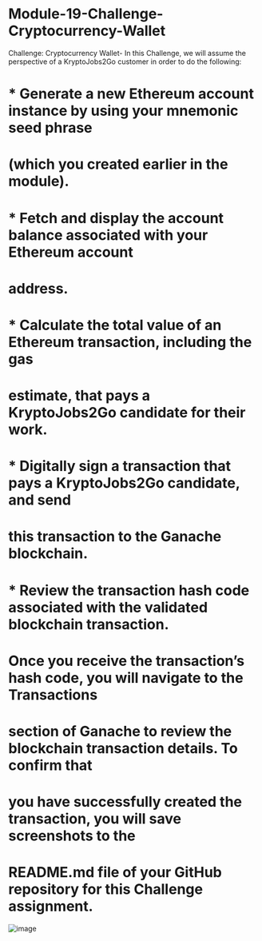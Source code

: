 # Module-19-Challenge-Cryptocurrency-Wallet
Challenge: Cryptocurrency Wallet- In this Challenge, we will assume the perspective of a KryptoJobs2Go customer in order to do the following:

# * Generate a new Ethereum account instance by using your mnemonic seed phrase
# (which you created earlier in the module).

# * Fetch and display the account balance associated with your Ethereum account
# address.

# * Calculate the total value of an Ethereum transaction, including the gas
# estimate, that pays a KryptoJobs2Go candidate for their work.

# * Digitally sign a transaction that pays a KryptoJobs2Go candidate, and send
# this transaction to the Ganache blockchain.

# * Review the transaction hash code associated with the validated blockchain transaction.

# Once you receive the transaction’s hash code, you will navigate to the Transactions
# section of Ganache to review the blockchain transaction details. To confirm that
# you have successfully created the transaction, you will save screenshots to the
# README.md file of your GitHub repository for this Challenge assignment.


![image](https://github.com/RandyS456/Module-19-Challenge-Cryptocurrency-Wallet/assets/153853186/ae5d8e0d-4317-406e-aa0a-637f5038d8cd)







